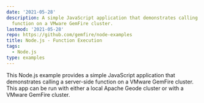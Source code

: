 ```yaml
---
date: '2021-05-28'
description: A simple JavaScript application that demonstrates calling a server-side
  function on a VMware GemFire cluster.
lastmod: '2021-05-28'
repo: https://github.com/gemfire/node-examples
title: Node.js - Function Execution
tags:
  - Node.js
type: examples
---
```


This Node.js example provides a simple JavaScript application that demonstrates calling a server-side function on a VMware GemFire cluster. This app can be run with either a local Apache Geode cluster or with a VMware GemFire cluster.